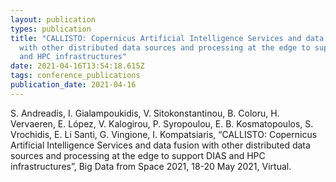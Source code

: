 ```yaml
---
layout: publication
types: publication
title: "CALLISTO: Copernicus Artificial Intelligence Services and data fusion
  with other distributed data sources and processing at the edge to support DIAS
  and HPC infrastructures"
date: 2021-04-16T13:54:18.615Z
tags: conference_publications
publication_date: 2021-04-16
---
```

S. Andreadis, I. Gialampoukidis, V. Sitokonstantinou, B. Coloru, H. Vervaeren, E. López, V. Kalogirou, P. Syropoulou, E. B. Kosmatopoulos, S. Vrochidis, E. Li Santi, G. Vingione, I. Kompatsiaris, “CALLISTO: Copernicus Artificial Intelligence Services and data fusion with other distributed data sources and processing at the edge to support DIAS and HPC infrastructures”, Big Data from Space 2021, 18-20 May 2021, Virtual.
